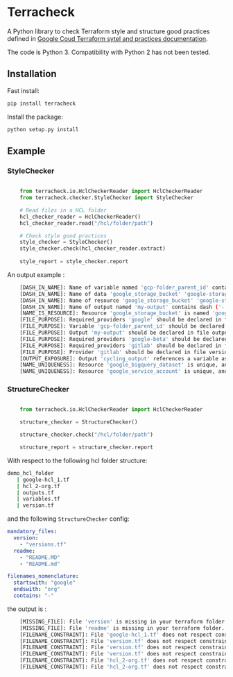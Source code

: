 # Terracheck

A Python library to check Terraform style and structure good practices defined in 
[Google Coud Terraform sytel and practices documentation](https://cloud.google.com/docs/terraform/best-practices-for-terraform#general-style).

The code is Python 3. Compatibility with Python 2 has not been tested.

## Installation

Fast install:

```sh
pip install terracheck

```

Install the package:

```sh
python setup.py install

```

## Example

### StyleChecker

```python

    from terracheck.io.HclCheckerReader import HclCheckerReader
    from terracheck.checker.StyleChecker import StyleChecker

    # Read files in a HCL folder
    hcl_checker_reader = HclCheckerReader()
    hcl_checker_reader.read("/hcl/folder/path")

    # Check style good practices
    style_checker = StyleChecker()
    style_checker.check(hcl_checker_reader.extract)
    
    style_report = style_checker.report
 ```

An output example :

```sh
    [DASH_IN_NAME]: Name of variable named 'gcp-folder_parent_id' contains dash ('-'). Shoud be underscores ('_').
    [DASH_IN_NAME]: Name of data 'google_storage_bucket' 'google-storage_bucket' contains dash ('-'). Shoud be underscores ('_').
    [DASH_IN_NAME]: Name of resource 'google_storage_bucket' 'google-storage_bucket' contains dash ('-'). Shoud be underscores ('_').
    [DASH_IN_NAME]: Name of output named 'my-output' contains dash ('-'). Shoud be underscores ('_').
    [NAME_IS_RESOURCE]: Resource 'google_storage_bucket' is named 'google_storage_bucket'. Chose a name different than the resource name.
    [FILE_PURPOSE]: Required_providers 'google' should be declared in file versions.tf not in version.tf.
    [FILE_PURPOSE]: Variable 'gcp-folder_parent_id' should be declared in file variables.tf not in hcl_2.tf.
    [FILE_PURPOSE]: Output 'my-output' should be declared in file outputs.tf not in hcl_1.tf.
    [FILE_PURPOSE]: Required_providers 'google-beta' should be declared in file versions.tf not in variables.tf.
    [FILE_PURPOSE]: Required_providers 'gitlab' should be declared in file versions.tf not in variables.tf.
    [FILE_PURPOSE]: Provider 'gitlab' should be declared in file versions.tf not in variables.tf.
    [OUTPUT_EXPOSURE]: Output 'cycling_output' references a variable as value. It should not.
    [NAME_UNIQUENESS]: Resource 'google_bigquery_dataset' is unique, and thus should be named 'main', not 'dataset'.
    [NAME_UNIQUENESS]: Resource 'google_service_account' is unique, and thus should be named 'main', not 'bqowner'.
```

### StructureChecker

```python

    from terracheck.io.HclCheckerReader import HclCheckerReader

    structure_checker = StructureChecker()

    structure_checker.check("/hcl/folder/path")

    structure_report = structure_checker.report
```

With respect to the following hcl folder structure:

```sh
demo_hcl_folder
   | google-hcl_1.tf
   | hcl_2-org.tf
   | outputs.tf
   | variables.tf
   | version.tf
```

and the following ```StructureChecker``` config:

```yaml
mandatory_files:
  version:
    - "versions.tf"
  readme:
    - "README.MD"
    - "README.md"

filenames_nomenclature:
  startswith: "google"
  endswith: "org"
  contains: "-"
```

the output is :

```sh
    [MISSING_FILE]: File 'version' is missing in your terraform folder. Available denominations : ['versions.tf'].
    [MISSING_FILE]: File 'readme' is missing in your terraform folder. Available denominations : ['README.MD', 'README.md'].
    [FILENAME_CONSTRAINT]: File 'google-hcl_1.tf' does not respect constraint 'endswith org'.
    [FILENAME_CONSTRAINT]: File 'version.tf' does not respect constraint 'startswith google'.
    [FILENAME_CONSTRAINT]: File 'version.tf' does not respect constraint 'endswith org'.
    [FILENAME_CONSTRAINT]: File 'version.tf' does not respect constraint 'contains -'.
    [FILENAME_CONSTRAINT]: File 'hcl_2-org.tf' does not respect constraint 'startswith google'.
    [FILENAME_CONSTRAINT]: File 'hcl_2-org.tf' does not respect constraint 'endswith org'.
```